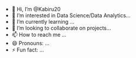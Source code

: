 - 👋 Hi, I’m @Kabiru20
- 👀 I’m interested in Data Science/Data Analytics...
- 🌱 I’m currently learning ...
- 💞️ I’m looking to collaborate on projects...
- 📫 How to reach me ...
- 😄 Pronouns: ...
- ⚡ Fun fact: ...

<!---
Kabiru20/Kabiru20 is a ✨ special ✨ repository because its `README.md` (this file) appears on your GitHub profile.
You can click the Preview link to take a look at your changes.
--->
